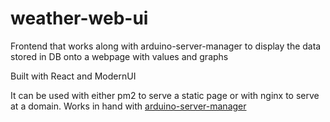 # weather-web-ui
 Frontend that works along with arduino-server-manager to display the data stored in DB onto a webpage with values and graphs
 
 Built with React and ModernUI
 
 It can be used with either pm2 to serve a static page or with nginx to serve at a domain.
 Works in hand with [arduino-server-manager](https://github.com/m4xy07/arduino-server-manager)
